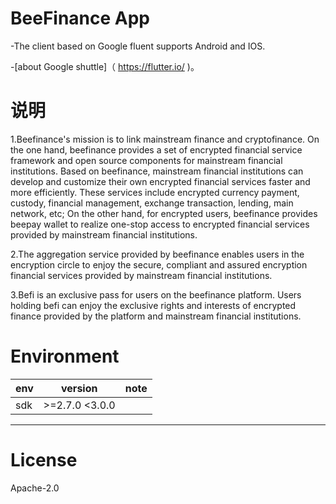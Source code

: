 #  BeeFinance App
-The client based on Google fluent supports Android and IOS.

-[about Google shuttle]（ https://flutter.io/ )。

# 说明
1.Beefinance's mission is to link mainstream finance and cryptofinance.
On the one hand, beefinance provides a set of encrypted financial service framework and open source components for mainstream financial institutions.
Based on beefinance, mainstream financial institutions can develop and customize their own encrypted financial services faster and more efficiently.
These services include encrypted currency payment, custody, financial management, exchange transaction, lending, main network, etc; On the other hand, for encrypted users, beefinance provides beepay wallet to realize one-stop access to encrypted financial services provided by mainstream financial institutions.

2.The aggregation service provided by beefinance enables users in the encryption circle to enjoy the secure, compliant and assured encryption financial services provided by mainstream financial institutions.

3.Befi is an exclusive pass for users on the beefinance platform. Users holding befi can enjoy the exclusive rights and interests of encrypted finance provided by the platform and mainstream financial institutions.

# Environment

| env | version|note |
|--------------|---|------------------|
| sdk      | \>=2.7.0 <3.0.0 |  |
---
# License
 Apache-2.0
